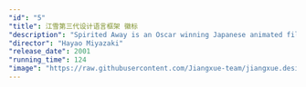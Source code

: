 ```yaml
---
"id": "5"
"title": 江雪第三代设计语言框架 徽标
"description": "Spirited Away is an Oscar winning Japanese animated film about a ten year old girl who wanders away from her parents along a path that leads to a world ruled by strange and unusual monster-like animals. Her parents have been changed into pigs along with others inside a bathhouse full of these creatures. Will she ever see the world how it once was?"
"director": "Hayao Miyazaki"
"release_date": 2001
"running_time": 124
"image": "https://raw.githubusercontent.com/Jiangxue-team/jiangxue.design/main/assets/images/project/phenix.png"
---
```

